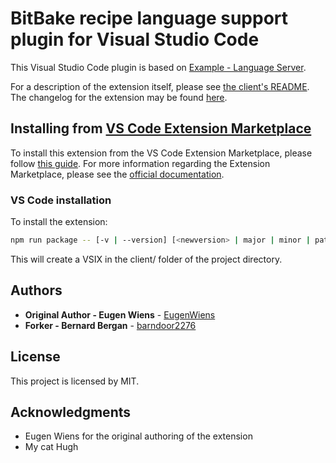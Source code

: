 # BitBake recipe language support plugin for Visual Studio Code

This Visual Studio Code plugin is based on [Example - Language Server](https://code.visualstudio.com/docs/extensions/example-language-server).

For a description of the extension itself, please see [the client's README](./client/README.md). The changelog for the extension may be found [here](./client/CHANGELOG.md).

## Installing from [VS Code Extension Marketplace](https://marketplace.visualstudio.com/VSCode)

To install this extension from the VS Code Extension Marketplace, please follow [this guide](https://marketplace.visualstudio.com/items?itemName=EugenWiens.bitbake).
For more information regarding the Extension Marketplace, please see the [official documentation](https://code.visualstudio.com/docs/editor/extension-gallery).

### VS Code installation

To install the extension:

```bash
npm run package -- [-v | --version] [<newversion> | major | minor | patch] --package
```

This will create a VSIX in the client/ folder of the project directory.

## Authors

* **Original Author - Eugen Wiens** - [EugenWiens](https://github.com/EugenWiens)
* **Forker - Bernard Bergan** - [barndoor2276](https://github.com/barndoor2276)

## License

This project is licensed by MIT.

## Acknowledgments

* Eugen Wiens for the original authoring of the extension
* My cat Hugh
